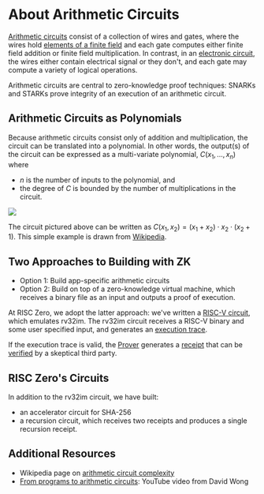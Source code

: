 # About Arithmetic Circuits

[Arithmetic circuits][3] consist of a collection of wires and gates, where the wires hold [elements of a finite field][0] and each gate computes either finite field addition or finite field multiplication.
In contrast, in an [electronic circuit][1], the wires either contain electrical signal or they don't, and each gate may compute a variety of logical operations.

Arithmetic circuits are central to zero-knowledge proof techniques: SNARKs and STARKs prove integrity of an execution of an arithmetic circuit.

## Arithmetic Circuits as Polynomials

Because arithmetic circuits consist only of addition and multiplication, the circuit can be translated into a polynomial. In other words, the output(s) of the circuit can be expressed as a multi-variate polynomial, $C(x_1,\ldots,x_n)$ where

- $n$ is the number of inputs to the polynomial, and
- the degree of $C$ is bounded by the number of multiplications in the circuit.

![][2]

The circuit pictured above can be written as $C(x_1, x_2) = (x_1+x_2)\cdot x_2 \cdot (x_2+1)$. This simple example is drawn from [Wikipedia][3].

## Two Approaches to Building with ZK

- Option 1: Build app-specific arithmetic circuits
- Option 2: Build on top of a zero-knowledge virtual machine, which receives a binary file as an input and outputs a proof of execution.

At RISC Zero, we adopt the latter approach: we've written a [RISC-V circuit][4], which emulates rv32im.
The rv32im circuit receives a RISC-V binary and some user specified input, and generates an [execution trace][5].

If the execution trace is valid, the [Prover](https://docs.rs/risc0-zkvm/*/risc0_zkvm/trait.Prover.html) generates a [receipt] that can be [verified] by a skeptical third party.

## RISC Zero's Circuits

In addition to the rv32im circuit, we have built:

- an accelerator circuit for SHA-256
- a recursion circuit, which receives two receipts and produces a single recursion receipt.

## Additional Resources

- Wikipedia page on [arithmetic circuit complexity][3]
- [From programs to arithmetic circuits](https://www.youtube.com/watch?v=0M0pAubEjz8&list=PLBJMt6zV1c7Gh9Utg-Vng2V6EYVidTFCC&index=4): YouTube video from David Wong

[verified]: https://docs.rs/risc0-zkvm/*/risc0_zkvm/struct.Receipt.html#method.verify
[receipt]: https://docs.rs/risc0-zkvm/*/risc0_zkvm/struct.Receipt.html
[0]: about-finite-fields.md
[1]: https://en.wikipedia.org/wiki/Electronic_circuit
[2]: assets/arithmeticcircuit.png
[3]: https://en.wikipedia.org/wiki/Arithmetic_circuit_complexity
[4]: https://docs.rs/risc0-circuit-rv32im
[5]: ../proof-system/what_is_a_trace.md
[6]: https://docs.rs/risc0-zkvm/*/risc0_zkvm/trait.Prover.html
[7]: https://en.wikipedia.org/wiki/Arithmetic_circuit_complexity
[8]: https://www.youtube.com/watch?v=0M0pAubEjz8&list=PLBJMt6zV1c7Gh9Utg-Vng2V6EYVidTFCC&index=4
